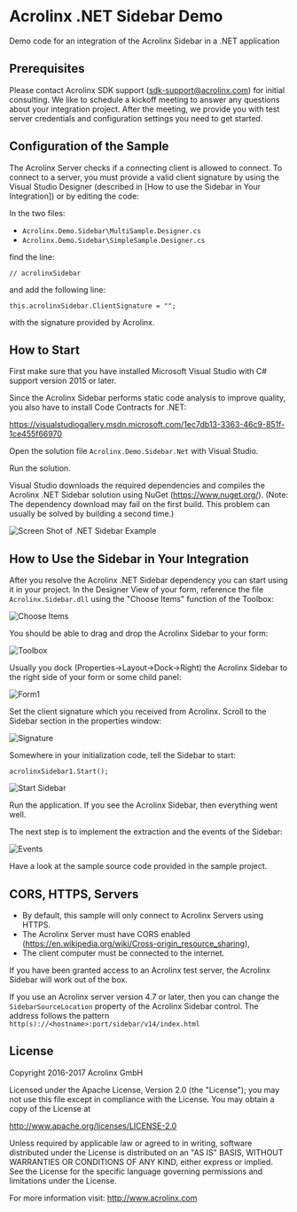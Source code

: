 # Acrolinx .NET Sidebar Demo

Demo code for an integration of the Acrolinx Sidebar in a .NET application

## Prerequisites

Please contact Acrolinx SDK support (sdk-support@acrolinx.com) for initial consulting. 
We like to schedule a kickoff meeting to answer any questions about your integration project. 
After the meeting, we provide you with test server credentials and configuration settings you need to get started.

## Configuration of the Sample

The Acrolinx Server checks if a connecting client is allowed to connect. To connect to a server, you must provide a valid client signature by using the Visual Studio Designer (described in [How to use the Sidebar in Your Integration]) or by editing the code:

In the two files:

* `Acrolinx.Demo.Sidebar\MultiSample.Designer.cs`
* `Acrolinx.Demo.Sidebar\SimpleSample.Designer.cs`

find the line:

	// acrolinxSidebar

and add the following line:

	this.acrolinxSidebar.ClientSignature = "";

with the signature provided by Acrolinx.

## How to Start

First make sure that you have installed Microsoft Visual Studio with C# support version 2015 or later.

Since the Acrolinx Sidebar performs static code analysis to improve quality, you also have to install Code Contracts for .NET:

https://visualstudiogallery.msdn.microsoft.com/1ec7db13-3363-46c9-851f-1ce455f66970

Open the solution file `Acrolinx.Demo.Sidebar.Net` with Visual Studio.

Run the solution.
 
Visual Studio downloads the required dependencies and compiles the Acrolinx .NET Sidebar solution using NuGet (https://www.nuget.org/).
(Note: The dependency download may fail on the first build. This problem can usually be solved by building a second time.)

![Screen Shot of .NET Sidebar Example](/doc/sample.png)

## How to Use the Sidebar in Your Integration

After you resolve the Acrolinx .NET Sidebar dependency you can start using it in your project. In the Designer View of your form, reference the file `Acrolinx.Sidebar.dll` using the "Choose Items" function of the Toolbox:

![Choose Items](/doc/chooseitems.png)

You should be able to drag and drop the Acrolinx Sidebar to your form:

![Toolbox](/doc/toolbox.png)

Usually you dock (Properties->Layout->Dock->Right) the Acrolinx Sidebar to the right side of your form or some child panel:

![Form1](/doc/form1.png)

Set the client signature which you received from Acrolinx. Scroll to the Sidebar section in the properties window:

![Signature](/doc/signature.png)

Somewhere in your initialization code, tell the Sidebar to start:

	acrolinxSidebar1.Start();

![Start Sidebar](/doc/start.png)

Run the application. If you see the Acrolinx Sidebar, then everything went well.

The next step is to implement the extraction and the events of the Sidebar:

![Events](/doc/events.png)

Have a look at the sample source code provided in the sample project. 

## CORS, HTTPS, Servers

* By default, this sample will only connect to Acrolinx Servers using HTTPS.
* The Acrolinx Server must have CORS enabled (https://en.wikipedia.org/wiki/Cross-origin_resource_sharing),
* The client computer must be connected to the internet.

If you have been granted access to an Acrolinx test server, the Acrolinx Sidebar will work out of the box.

If you use an Acrolinx server version 4.7 or later, then you can change the `SidebarSourceLocation` property of the Acrolinx Sidebar control.
The address follows the pattern `http(s)://<hostname>:port/sidebar/v14/index.html`

## License

Copyright 2016-2017 Acrolinx GmbH

Licensed under the Apache License, Version 2.0 (the "License");
you may not use this file except in compliance with the License.
You may obtain a copy of the License at

http://www.apache.org/licenses/LICENSE-2.0

Unless required by applicable law or agreed to in writing, software
distributed under the License is distributed on an "AS IS" BASIS,
WITHOUT WARRANTIES OR CONDITIONS OF ANY KIND, either express or implied.
See the License for the specific language governing permissions and
limitations under the License.

For more information visit: http://www.acrolinx.com
